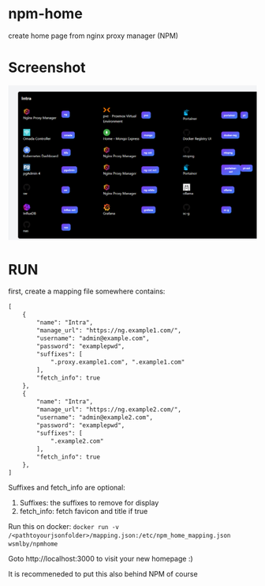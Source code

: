 # npm-home
create home page from nginx proxy manager (NPM)

# Screenshot
![alt text](https://github.com/wsmlby/npm-home/blob/main/npmhome.png?raw=true)

# RUN
first, create a mapping file somewhere contains:
```
[
    {
        "name": "Intra",
        "manage_url": "https://ng.example1.com/",
        "username": "admin@example.com",
        "password": "examplepwd",
        "suffixes": [
            ".proxy.example1.com", ".example1.com"
        ],
        "fetch_info": true
    },
    {
        "name": "Intra",
        "manage_url": "https://ng.example2.com/",
        "username": "admin@example2.com",
        "password": "examplepwd",
        "suffixes": [
            ".example2.com"
        ],
        "fetch_info": true
    },
]
```

Suffixes and fetch_info are optional:

1. Suffixes: the suffixes to remove for display
2. fetch_info: fetch favicon and title if true


Run this on docker:
`docker run -v /<pathtoyourjsonfolder>/mapping.json:/etc/npm_home_mapping.json wsmlby/npmhome`

Goto http://localhost:3000 to visit your new homepage :)

It is recommeneded to put this also behind NPM of course

